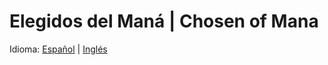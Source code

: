 # Elegidos del Maná | Chosen of Mana

Idioma:
[Español](menu_principal.md) | [Inglés](main_menu.md)
